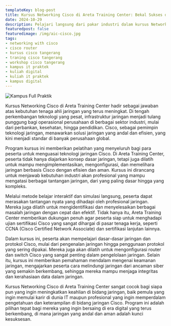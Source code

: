 ```yaml
---
templateKey: blog-post
title: Kursus Networking Cisco di Areta Training Center: Bekal Sukses di Dunia Digital
date: 2024-10-29
description: Pelajari langsung dari pakar industri dalam kursus Networking Cisco di Areta Training Center. Dapatkan sertifikasi yang diakui dan tingkatkan prospek karir Anda di dunia jaringan profesional.
featuredpost: false
featuredimage: /img/aic-cisco.jpg
tags:
- networking with cisco
- cisco router
- kursus cisco tangerang
- traning cisco tangerang
- workshop cisco tangerang
- kampus it praktek
- kuliah digital
- kuliah it praktek
- kampus digital
---
```


![Kampus Full Praktik](/img/aic-cisco.jpg "Kampus Full Praktik")

Kursus Networking Cisco di Areta Training Center hadir sebagai jawaban atas kebutuhan tenaga ahli jaringan yang terus meningkat. Di tengah perkembangan teknologi yang pesat, infrastruktur jaringan menjadi tulang punggung bagi operasional perusahaan di berbagai sektor industri, mulai dari perbankan, kesehatan, hingga pendidikan. Cisco, sebagai pemimpin teknologi jaringan, menawarkan solusi jaringan yang andal dan efisien, yang kini menjadi standar di banyak perusahaan global.

Program kursus ini memberikan pelatihan yang menyeluruh bagi para peserta untuk menguasai teknologi jaringan Cisco. Di Areta Training Center, peserta tidak hanya diajarkan konsep dasar jaringan, tetapi juga dilatih untuk mampu mengimplementasikan, mengonfigurasi, dan memelihara jaringan berbasis Cisco dengan efisien dan aman. Kursus ini dirancang untuk menjawab kebutuhan industri akan profesional yang mampu mengatasi berbagai tantangan jaringan, dari yang paling dasar hingga yang kompleks.

Melalui metode belajar interaktif dan simulasi langsung, peserta dapat merasakan tantangan nyata yang dihadapi oleh profesional jaringan. Mereka juga dilatih untuk mengidentifikasi dan menyelesaikan berbagai masalah jaringan dengan cepat dan efektif. Tidak hanya itu, Areta Training Center memberikan dukungan penuh agar peserta siap untuk menghadapi ujian sertifikasi Cisco yang sangat dihargai di pasar tenaga kerja, seperti CCNA (Cisco Certified Network Associate) dan sertifikasi lanjutan lainnya.

Dalam kursus ini, peserta akan mempelajari dasar-dasar jaringan dan protokol Cisco, mulai dari pengenalan jaringan hingga penggunaan protokol yang sering dipakai. Mereka juga akan dilatih untuk mengonfigurasi router dan switch Cisco yang sangat penting dalam pengelolaan jaringan. Selain itu, kursus ini memberikan pemahaman mendalam mengenai keamanan jaringan, mengajarkan peserta cara melindungi jaringan dari ancaman siber yang semakin berkembang, sehingga mereka mampu menjaga integritas dan kerahasiaan data dalam jaringan.

Kursus Networking Cisco di Areta Training Center sangat cocok bagi siapa pun yang ingin meningkatkan keahlian di bidang jaringan, baik pemula yang ingin memulai karir di dunia IT maupun profesional yang ingin memperdalam pengetahuan dan keterampilan di bidang jaringan Cisco. Program ini adalah pilihan tepat bagi mereka yang ingin bersaing di era digital yang terus berkembang, di mana jaringan yang andal dan aman adalah kunci kesuksesan.